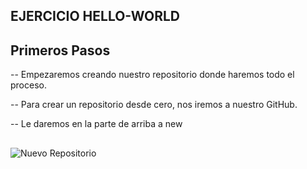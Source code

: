 ## EJERCICIO HELLO-WORLD

## Primeros Pasos

-- Empezaremos creando nuestro repositorio donde haremos todo el proceso.

-- Para crear un repositorio desde cero, nos iremos a nuestro GitHub.

-- Le daremos en la parte de arriba  a new

##

![Nuevo Repositorio](https://github.com/AlejandroRocaMateu/hello-world-examen/blob/19f41cf2a5d6bd43789560d43a326f9b6a6465df/1.PNG)


